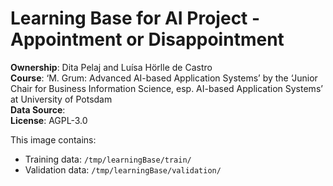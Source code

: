 # Learning Base for AI Project - Appointment or Disappointment

**Ownership**: Dita Pelaj and Luísa Hörlle de Castro \
**Course**: ‘M. Grum: Advanced AI-based Application Systems’ by the ‘Junior Chair for
Business Information Science, esp. AI-based Application Systems’ at University of Potsdam \
**Data Source**: \
**License**: AGPL-3.0 

This image contains:
- Training data: `/tmp/learningBase/train/`
- Validation data: `/tmp/learningBase/validation/`